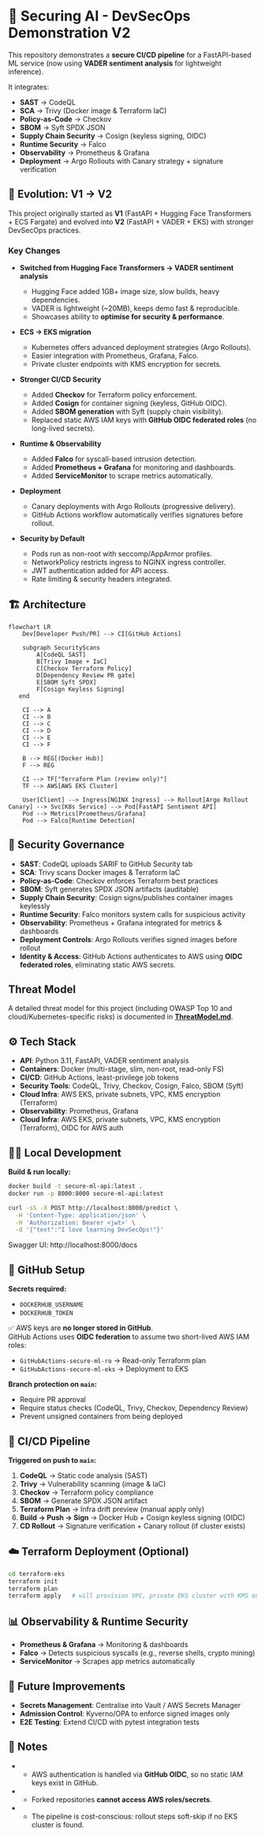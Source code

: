 # 🚀 Securing AI - DevSecOps Demonstration V2

This repository demonstrates a **secure CI/CD pipeline** for a FastAPI-based ML service (now using **VADER sentiment analysis** for lightweight inference).  

It integrates:

- **SAST** → CodeQL  
- **SCA** → Trivy (Docker image & Terraform IaC)  
- **Policy-as-Code** → Checkov  
- **SBOM** → Syft SPDX JSON  
- **Supply Chain Security** → Cosign (keyless signing, OIDC)  
- **Runtime Security** → Falco  
- **Observability** → Prometheus & Grafana  
- **Deployment** → Argo Rollouts with Canary strategy + signature verification

## 🔄 Evolution: V1 → V2

This project originally started as **V1** (FastAPI + Hugging Face Transformers + ECS Fargate) and evolved into **V2** (FastAPI + VADER + EKS) with stronger DevSecOps practices.

### Key Changes

- **Switched from Hugging Face Transformers → VADER sentiment analysis**
  - Hugging Face added 1GB+ image size, slow builds, heavy dependencies.
  - VADER is lightweight (~20MB), keeps demo fast & reproducible.
  - Showcases ability to **optimise for security & performance**.

- **ECS → EKS migration**
  - Kubernetes offers advanced deployment strategies (Argo Rollouts).
  - Easier integration with Prometheus, Grafana, Falco.
  - Private cluster endpoints with KMS encryption for secrets.

- **Stronger CI/CD Security**
  - Added **Checkov** for Terraform policy enforcement.
  - Added **Cosign** for container signing (keyless, GitHub OIDC).
  - Added **SBOM generation** with Syft (supply chain visibility).
  - Replaced static AWS IAM keys with **GitHub OIDC federated roles** (no long-lived secrets).

- **Runtime & Observability**
  - Added **Falco** for syscall-based intrusion detection.
  - Added **Prometheus + Grafana** for monitoring and dashboards.
  - Added **ServiceMonitor** to scrape metrics automatically.

- **Deployment**
  - Canary deployments with Argo Rollouts (progressive delivery).
  - GitHub Actions workflow automatically verifies signatures before rollout.

- **Security by Default**
  - Pods run as non-root with seccomp/AppArmor profiles.
  - NetworkPolicy restricts ingress to NGINX ingress controller.
  - JWT authentication added for API access.
  - Rate limiting & security headers integrated.

## 🏗️ Architecture
```mermaid
flowchart LR
    Dev[Developer Push/PR] --> CI[GitHub Actions]

    subgraph SecurityScans
        A[CodeQL SAST]
        B[Trivy Image + IaC]
        C[Checkov Terraform Policy]
        D[Dependency Review PR gate]
        E[SBOM Syft SPDX]
        F[Cosign Keyless Signing]
   end

    CI --> A
    CI --> B
    CI --> C
    CI --> D
    CI --> E
    CI --> F

    B --> REG[(Docker Hub)]
    F --> REG

    CI --> TF["Terraform Plan (review only)"]
    TF --> AWS[AWS EKS Cluster]

    User[Client] --> Ingress[NGINX Ingress] --> Rollout[Argo Rollout Canary] --> Svc[K8s Service] --> Pod[FastAPI Sentiment API]
    Pod --> Metrics[Prometheus/Grafana]
    Pod --> Falco[Runtime Detection]
```

## 🔐 Security Governance

- **SAST**: CodeQL uploads SARIF to GitHub Security tab  
- **SCA**: Trivy scans Docker images & Terraform IaC  
- **Policy-as-Code**: Checkov enforces Terraform best practices  
- **SBOM**: Syft generates SPDX JSON artifacts (auditable)  
- **Supply Chain Security**: Cosign signs/publishes container images keylessly  
- **Runtime Security**: Falco monitors system calls for suspicious activity  
- **Observability**: Prometheus + Grafana integrated for metrics & dashboards  
- **Deployment Controls**: Argo Rollouts verifies signed images before rollout  
- **Identity & Access**: GitHub Actions authenticates to AWS using **OIDC federated roles**, eliminating static AWS secrets.

## Threat Model

A detailed threat model for this project (including OWASP Top 10 and cloud/Kubernetes-specific risks) is documented in [**ThreatModel.md**](https://github.com/Diler-M/secure-ml-api/blob/main/ThreatModel.md).

## ⚙️ Tech Stack

- **API**: Python 3.11, FastAPI, VADER sentiment analysis  
- **Containers**: Docker (multi-stage, slim, non-root, read-only FS)  
- **CI/CD**: GitHub Actions, least-privilege job tokens  
- **Security Tools**: CodeQL, Trivy, Checkov, Cosign, Falco, SBOM (Syft)  
- **Cloud Infra**: AWS EKS, private subnets, VPC, KMS encryption (Terraform)  
- **Observability**: Prometheus, Grafana  
- **Cloud Infra**: AWS EKS, private subnets, VPC, KMS encryption (Terraform), OIDC for AWS auth  

## 🧑‍💻 Local Development

**Build & run locally:**
```bash
docker build -t secure-ml-api:latest .
docker run -p 8000:8000 secure-ml-api:latest

curl -sS -X POST http://localhost:8000/predict \
  -H 'Content-Type: application/json' \
  -H 'Authorization: Bearer <jwt>' \
  -d '{"text":"I love learning DevSecOps!"}'

```
Swagger UI:
http://localhost:8000/docs

## 🔑 GitHub Setup

**Secrets required:**
- `DOCKERHUB_USERNAME`  
- `DOCKERHUB_TOKEN`  

✅ AWS keys are **no longer stored in GitHub**.  
GitHub Actions uses **OIDC federation** to assume two short-lived AWS IAM roles:  
- `GitHubActions-secure-ml-ro` → Read-only Terraform plan  
- `GitHubActions-secure-ml-eks` → Deployment to EKS  

**Branch protection on `main`:**
- Require PR approval  
- Require status checks (CodeQL, Trivy, Checkov, Dependency Review)  
- Prevent unsigned containers from being deployed  

## 🔄 CI/CD Pipeline

**Triggered on push to `main`:**

1. **CodeQL** → Static code analysis (SAST)  
2. **Trivy** → Vulnerability scanning (image & IaC)  
3. **Checkov** → Terraform policy compliance  
4. **SBOM** → Generate SPDX JSON artifact  
5. **Terraform Plan** → Infra drift preview (manual apply only)  
6. **Build → Push → Sign** → Docker Hub + Cosign keyless signing (OIDC)
7. **CD Rollout** → Signature verification + Canary rollout (if cluster exists)  

## ☁️ Terraform Deployment (Optional)

```bash
cd terraform-eks
terraform init
terraform plan
terraform apply   # will provision VPC, private EKS cluster with KMS encryption
```

## 📊 Observability & Runtime Security

- **Prometheus & Grafana** → Monitoring & dashboards  
- **Falco** → Detects suspicious syscalls (e.g., reverse shells, crypto mining)  
- **ServiceMonitor** → Scrapes app metrics automatically  

## 🚀 Future Improvements

- **Secrets Management**: Centralise into Vault / AWS Secrets Manager  
- **Admission Control**: Kyverno/OPA to enforce signed images only  
- **E2E Testing**: Extend CI/CD with pytest integration tests  

 ## 📌 Notes
+ - AWS authentication is handled via **GitHub OIDC**, so no static IAM keys exist in GitHub.  
+ - Forked repositories **cannot access AWS roles/secrets**.  
+ - The pipeline is cost-conscious: rollout steps soft-skip if no EKS cluster is found.  
